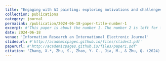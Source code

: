 ```yaml
---
title: "Engaging with AI painting: exploring motivations and challenges in laypeople’s creative information practices"
collection: publications
category: journal
permalink: /publication/2024-06-18-paper-title-number-1
excerpt: #'This paper is about the number 1. The number 2 is left for future work.'
date: 2024-06-18
venue: 'Information Research an International Electronic Journal'
slidesurl: #'http://academicpages.github.io/files/slides1.pdf'
paperurl: #'http://academicpages.github.io/files/paper1.pdf'
citation: 'Zhang, X.*, Zhu, S., Zhao, Y. C., Jia, M., & Zhu, Q. (2024). Engaging with AI painting: exploring motivations and challenges in laypeople’s creative information practices. Information Research an International Electronic Journal, 29(2), 680–700. https://doi.org/10.47989/ir292856 '
---
```

